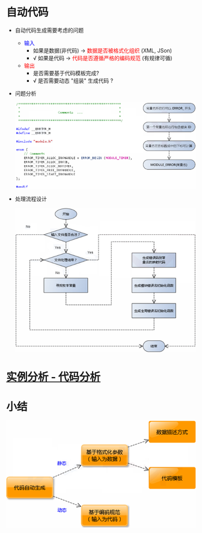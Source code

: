 # 自动代码
- 自动代码生成需要考虑的问题
    - <font color=blue>输入</font>
        - 如果是数据(非代码) → <font color=red>数据是否被格式化组织</font> (XML, JSon)
        - √ 如果是代码 → <font color=red>代码是否遵循严格的编码规范</font> (有规律可循)
    - <font color=red>输出</font>
        - 是否需要基于代码模板完成?
        - √ 是否需要动态 "组装" 生成代码 ?

- 问题分析

    ![](vx_images/_v_images_24/1.png)

- 处理流程设计

    ![](vx_images/_v_images_24/2.png)

# [<u>实例分析 - 代码分析</u>](vx_attachments/code/24_程序异常处理的设计-下)

# 小结
![](vx_images/_v_images_24/3.png)

